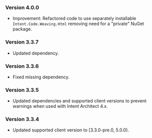 ### Version 4.0.0

- Improvement: Refactored code to use separately installable `Intent.Code.Weaving.Html` removing need for a "private" NuGet package.

### Version 3.3.7

- Updated dependency.

### Version 3.3.6

- Fixed missing dependency.

### Version 3.3.5

- Updated dependencies and supported client versions to prevent warnings when used with Intent Architect 4.x.

### Version 3.3.4

- Updated supported client version to [3.3.0-pre.0, 5.0.0).
